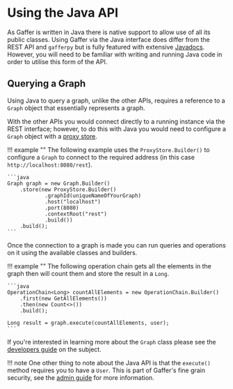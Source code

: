 # Using the Java API

As Gaffer is written in Java there is native support to allow use of all its
public classes. Using Gaffer via the Java interface does differ from the REST
API and `gafferpy` but is fully featured with extensive
[Javadocs](https://gchq.github.io/Gaffer/overview-summary.html). However, you
will need to be familiar with writing and running Java code in order
to utilise this form of the API.

## Querying a Graph

Using Java to query a graph, unlike the other APIs, requires a reference to a
`Graph` object that essentially represents a graph.

With the other APIs you would connect directly to a running instance via the
REST interface; however, to do this with Java you would need to configure a
`Graph` object with a [proxy store](../../administration-guide/gaffer-stores/proxy-store.md).

!!! example ""
    The following example uses the `ProxyStore.Builder()` to configure a `Graph`
    to connect to the required address (in this case
    `http://localhost:8080/rest`).

    ```java
    Graph graph = new Graph.Builder()
        .store(new ProxyStore.Builder()
                .graphId(uniqueNameOfYourGraph)
                .host("localhost")
                .port(8080)
                .contextRoot("rest")
                .build())
        .build();
    ```

Once the connection to a graph is made you can run queries and operations on
it using the available classes and builders.

!!! example ""
    The following operation chain gets all the elements in the graph then will
    count them and store the result in a `Long`.

    ```java
    OperationChain<Long> countAllElements = new OperationChain.Builder()
        .first(new GetAllElements())
        .then(new Count<>())
        .build();

    Long result = graph.execute(countAllElements, user);
    ```

If you're interested in learning more about the `Graph` class please see the
[developers guide](../../development-guide/project-structure/components/graph.md)
on the subject.

!!! note
    One other thing to note about the Java API is that the `execute()` method
    requires you to have a `User`. This is part of Gaffer's fine grain security,
    see the [admin guide](../../administration-guide/security/security-guide.md)
    for more information.
